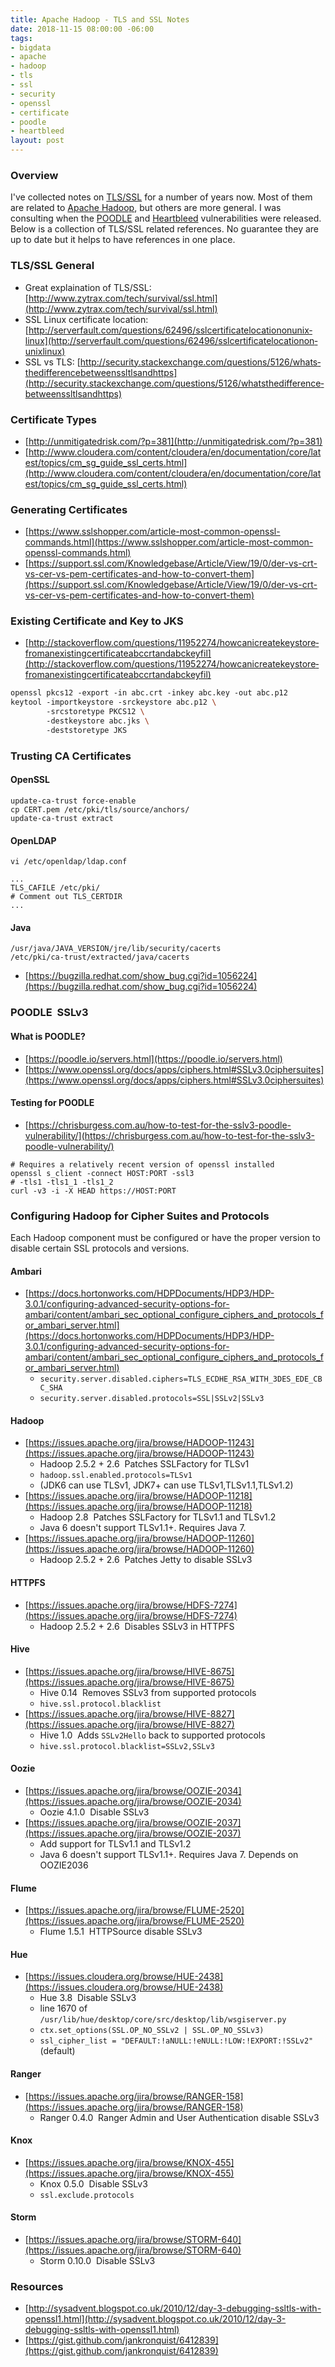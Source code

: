 ```yaml
---
title: Apache Hadoop - TLS and SSL Notes
date: 2018-11-15 08:00:00 -06:00
tags:
- bigdata
- apache
- hadoop
- tls
- ssl
- security
- openssl
- certificate
- poodle
- heartbleed
layout: post
---
```


### Overview
I've collected notes on [TLS/SSL](https://en.wikipedia.org/wiki/Transport_Layer_Security) for a number of years now. Most of them are related to [Apache Hadoop](https://hadoop.apache.org/), but others are more general. I was consulting when the [POODLE](https://en.wikipedia.org/wiki/POODLE) and [Heartbleed](https://en.wikipedia.org/wiki/Heartbleed) vulnerabilities were released. Below is a collection of TLS/SSL related references. No guarantee they are up to date but it helps to have references in one place.

### TLS/SSL General
* Great explaination of TLS/SSL: [http://www.zytrax.com/tech/survival/ssl.html](http://www.zytrax.com/tech/survival/ssl.html)
* SSL Linux certificate location: [http://serverfault.com/questions/62496/ssl­certificate­location­on­unix­linux](http://serverfault.com/questions/62496/ssl­certificate­location­on­unix­linux)
* SSL vs TLS: [http://security.stackexchange.com/questions/5126/whats­the­difference­between­ssl­tls­and­https](http://security.stackexchange.com/questions/5126/whats­the­difference­between­ssl­tls­and­https)

### Certificate Types
* [http://unmitigatedrisk.com/?p=381](http://unmitigatedrisk.com/?p=381)
* [http://www.cloudera.com/content/cloudera/en/documentation/core/latest/topics/cm_sg_guide_ssl_certs.html](http://www.cloudera.com/content/cloudera/en/documentation/core/latest/topics/cm_sg_guide_ssl_certs.html)

### Generating Certificates
* [https://www.sslshopper.com/article-most-common-openssl-commands.html](https://www.sslshopper.com/article-most-common-openssl-commands.html)
* [https://support.ssl.com/Knowledgebase/Article/View/19/0/der-vs-crt-vs-cer-vs-pem-certificates-and-how-to-convert-them](https://support.ssl.com/Knowledgebase/Article/View/19/0/der-vs-crt-vs-cer-vs-pem-certificates-and-how-to-convert-them)

### Existing Certificate and Key to JKS
* [http://stackoverflow.com/questions/11952274/how­can­i­create­keystore­from­an­existing­certificate­abc­crt­and­abc­key­fil](http://stackoverflow.com/questions/11952274/how­can­i­create­keystore­from­an­existing­certificate­abc­crt­and­abc­key­fil)

```bash
openssl pkcs12 ‐export ‐in abc.crt ‐inkey abc.key ‐out abc.p12
keytool ‐importkeystore ‐srckeystore abc.p12 \
        ‐srcstoretype PKCS12 \
        ‐destkeystore abc.jks \
        ‐deststoretype JKS
```

### Trusting CA Certificates
#### OpenSSL
```
update‐ca‐trust force‐enable
cp CERT.pem /etc/pki/tls/source/anchors/
update‐ca‐trust extract
```

#### OpenLDAP
`vi /etc/openldap/ldap.conf`

```
...
TLS_CAFILE /etc/pki/
# Comment out TLS_CERTDIR
...
```

#### Java
```
/usr/java/JAVA_VERSION/jre/lib/security/cacerts
/etc/pki/ca‐trust/extracted/java/cacerts
```

* [https://bugzilla.redhat.com/show_bug.cgi?id=1056224](https://bugzilla.redhat.com/show_bug.cgi?id=1056224)

### POODLE ­ SSLv3
#### What is POODLE?
* [https://poodle.io/servers.html](https://poodle.io/servers.html)
* [https://www.openssl.org/docs/apps/ciphers.html#SSL­v3.0­cipher­suites](https://www.openssl.org/docs/apps/ciphers.html#SSL­v3.0­cipher­suites)

#### Testing for POODLE
* [https://chrisburgess.com.au/how-to-test-for-the-sslv3-poodle-vulnerability/](https://chrisburgess.com.au/how-to-test-for-the-sslv3-poodle-vulnerability/)

```
# Requires a relatively recent version of openssl installed
openssl s_client ‐connect HOST:PORT ‐ssl3
# ‐tls1 ‐tls1_1 ‐tls1_2
curl ‐v3 ‐i ‐X HEAD https://HOST:PORT
```

### Configuring Hadoop for Cipher Suites and Protocols
Each Hadoop component must be configured or have the proper version to disable certain SSL protocols and versions.

#### Ambari
* [https://docs.hortonworks.com/HDPDocuments/HDP3/HDP-3.0.1/configuring-advanced-security-options-for-ambari/content/ambari_sec_optional_configure_ciphers_and_protocols_for_ambari_server.html](https://docs.hortonworks.com/HDPDocuments/HDP3/HDP-3.0.1/configuring-advanced-security-options-for-ambari/content/ambari_sec_optional_configure_ciphers_and_protocols_for_ambari_server.html)
    * `security.server.disabled.ciphers=TLS_ECDHE_RSA_WITH_3DES_EDE_CBC_SHA`
    * `security.server.disabled.protocols=SSL|SSLv2|SSLv3`

#### Hadoop
* [https://issues.apache.org/jira/browse/HADOOP-11243](https://issues.apache.org/jira/browse/HADOOP-11243)
    * Hadoop 2.5.2 + 2.6 ­ Patches SSLFactory for TLSv1
    * `hadoop.ssl.enabled.protocols=TLSv1`
    * (JDK6 can use TLSv1, JDK7+ can use TLSv1,TLSv1.1,TLSv1.2)
* [https://issues.apache.org/jira/browse/HADOOP-11218](https://issues.apache.org/jira/browse/HADOOP-11218)
    * Hadoop 2.8 ­ Patches SSLFactory for TLSv1.1 and TLSv1.2
    * Java 6 doesn't support TLSv1.1+. Requires Java 7.
* [https://issues.apache.org/jira/browse/HADOOP-11260](https://issues.apache.org/jira/browse/HADOOP-11260)
    * Hadoop 2.5.2 + 2.6 ­ Patches Jetty to disable SSLv3

#### HTTPFS
* [https://issues.apache.org/jira/browse/HDFS-7274](https://issues.apache.org/jira/browse/HDFS-7274)
    * Hadoop 2.5.2 + 2.6 ­ Disables SSLv3 in HTTPFS

#### Hive
* [https://issues.apache.org/jira/browse/HIVE-8675](https://issues.apache.org/jira/browse/HIVE-8675)
    * Hive 0.14 ­ Removes SSLv3 from supported protocols
    * `hive.ssl.protocol.blacklist`
* [https://issues.apache.org/jira/browse/HIVE-8827](https://issues.apache.org/jira/browse/HIVE-8827)
    * Hive 1.0 ­ Adds `SSLv2Hello` back to supported protocols
    * `hive.ssl.protocol.blacklist=SSLv2,SSLv3`

#### Oozie
* [https://issues.apache.org/jira/browse/OOZIE-2034](https://issues.apache.org/jira/browse/OOZIE-2034)
    * Oozie 4.1.0 ­ Disable SSLv3
* [https://issues.apache.org/jira/browse/OOZIE-2037](https://issues.apache.org/jira/browse/OOZIE-2037)
    * Add support for TLSv1.1 and TLSv1.2
    * Java 6 doesn't support TLSv1.1+. Requires Java 7. Depends on OOZIE­2036

#### Flume
* [https://issues.apache.org/jira/browse/FLUME-2520](https://issues.apache.org/jira/browse/FLUME-2520)
    * Flume 1.5.1 ­ HTTPSource disable SSLv3

#### Hue
* [https://issues.cloudera.org/browse/HUE-2438](https://issues.cloudera.org/browse/HUE-2438)
    * Hue 3.8 ­ Disable SSLv3
    * line 1670 of `/usr/lib/hue/desktop/core/src/desktop/lib/wsgiserver.py`
    * `ctx.set_options(SSL.OP_NO_SSLv2 | SSL.OP_NO_SSLv3)`
    * `ssl_cipher_list = "DEFAULT:!aNULL:!eNULL:!LOW:!EXPORT:!SSLv2"` (default)

#### Ranger
* [https://issues.apache.org/jira/browse/RANGER-158](https://issues.apache.org/jira/browse/RANGER-158)
    * Ranger 0.4.0 ­ Ranger Admin and User Authentication disable SSLv3

#### Knox
* [https://issues.apache.org/jira/browse/KNOX-455](https://issues.apache.org/jira/browse/KNOX-455)
     * Knox 0.5.0 ­ Disable SSLv3
     * `ssl.exclude.protocols`

#### Storm
* [https://issues.apache.org/jira/browse/STORM-640](https://issues.apache.org/jira/browse/STORM-640)
    * Storm 0.10.0 ­ Disable SSLv3

### Resources
* [http://sysadvent.blogspot.co.uk/2010/12/day-3-debugging-ssltls-with-openssl1.html](http://sysadvent.blogspot.co.uk/2010/12/day-3-debugging-ssltls-with-openssl1.html)
* [https://gist.github.com/jankronquist/6412839](https://gist.github.com/jankronquist/6412839)


